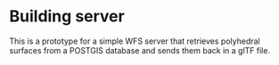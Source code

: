 # Building server

This is a prototype for a simple WFS server that retrieves polyhedral surfaces from a POSTGIS database and sends them back in a glTF file.
